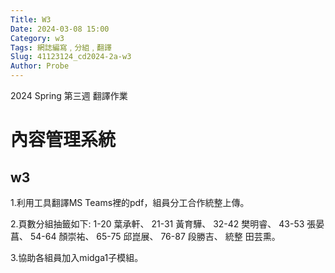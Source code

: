 ```yaml
---
Title: W3
Date: 2024-03-08 15:00
Category: w3
Tags: 網誌編寫﹐分組﹐翻譯
Slug: 41123124_cd2024-2a-w3
Author: Probe
---
```


2024 Spring 第三週 翻譯作業

<!-- PELICAN_END_SUMMARY -->

# 內容管理系統
## w3
1.利用工具翻譯MS Teams裡的pdf，組員分工合作統整上傳。

2.頁數分組抽籤如下:
1-20  葉承軒、
21-31 黃育驊、
32-42 樊明睿、
43-53 張晏菖、
54-64 顏崇祐、
65-75 邱崑展、
76-87 段勝吉、
統整  田芸熏。

3.協助各組員加入midga1子模組。